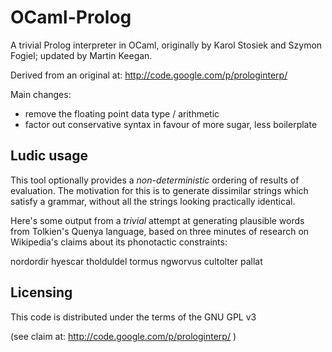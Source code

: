 OCaml-Prolog
============

A trivial Prolog interpreter in OCaml, originally by Karol Stosiek and
Szymon Fogiel; updated by Martin Keegan.

Derived from an original at: http://code.google.com/p/prologinterp/

Main changes:
  - remove the floating point data type / arithmetic
  - factor out conservative syntax in favour of more sugar, less boilerplate

Ludic usage
-----------

This tool optionally provides a *non-deterministic* ordering of results of
evaluation. The motivation for this is to generate dissimilar strings 
which satisfy a grammar, without all the strings looking practically
identical.

Here's some output from a *trivial* attempt at generating plausible
words from Tolkien's Quenya language, based on three minutes of
research on Wikipedia's claims about its phonotactic constraints:

 nordordir
 hyescar
 tholduldel
 tormus
 ngworvus
 cultolter
 pallat


Licensing
---------

This code is distributed under the terms of the GNU GPL v3

(see claim at: http://code.google.com/p/prologinterp/ )
